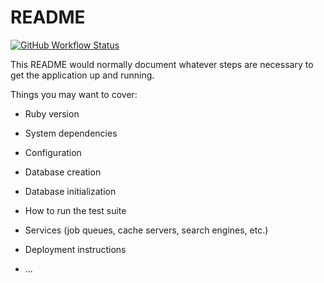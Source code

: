 # README

[![GitHub Workflow Status](https://img.shields.io/github/actions/workflow/status/mattbrictson/rails-new/ci.yml)](https://github.com/mattbrictson/rails-new/actions/workflows/ci.yml)

This README would normally document whatever steps are necessary to get the
application up and running.

Things you may want to cover:

* Ruby version

* System dependencies

* Configuration

* Database creation

* Database initialization

* How to run the test suite

* Services (job queues, cache servers, search engines, etc.)

* Deployment instructions

* ...
